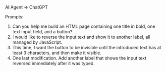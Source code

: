 AI Agent => ChatGPT

Prompts:
1) Can you help me build an HTML page containing one title in bold, one text input field, and a button?
2) I would like to reverse the input text and show it to another label, all managed by JavaScript.
3) This time, I want the button to be invisible until the introduced text has at least 3 characters, and then make it visible.
4) One last modification. Add another label that shows the input text reversed immediately after it was typed.